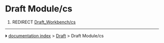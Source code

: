 # Draft Module/cs
1.  REDIRECT [Draft_Workbench/cs](Draft_Workbench/cs.md)



---
⏵ [documentation index](../README.md) > [Draft](Draft_Workbench.md) > Draft Module/cs
